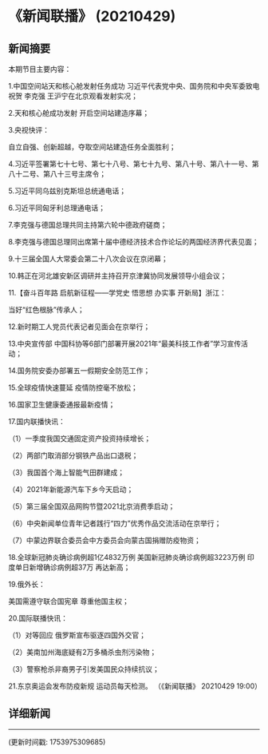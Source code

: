 # 《新闻联播》 (20210429)

## 新闻摘要

本期节目主要内容：


1.中国空间站天和核心舱发射任务成功 习近平代表党中央、国务院和中央军委致电祝贺 李克强 王沪宁在北京观看发射实况；


2.天和核心舱成功发射 开启空间站建造序幕；


3.央视快评：

自立自强、创新超越，夺取空间站建造任务全面胜利；


4.习近平签署第七十七号、第七十八号、第七十九号、第八十号、第八十一号、第八十二号、第八十三号主席令；


5.习近平同乌兹别克斯坦总统通电话；


6.习近平同匈牙利总理通电话；


7.李克强与德国总理共同主持第六轮中德政府磋商；


8.李克强与德国总理同出席第十届中德经济技术合作论坛的两国经济界代表见面；


9.十三届全国人大常委会第二十八次会议在京闭幕；


10.韩正在河北雄安新区调研并主持召开京津冀协同发展领导小组会议；


11.【奋斗百年路 启航新征程——学党史 悟思想 办实事 开新局】浙江：

当好“红色根脉”传承人；


12.新时期工人党员代表记者见面会在京举行；


13.中央宣传部 中国科协等6部门部署开展2021年“最美科技工作者”学习宣传活动；


14.国务院安委办部署五一假期安全防范工作；


15.全球疫情快速蔓延 疫情防控毫不放松；


16.国家卫生健康委通报最新疫情；


17.国内联播快讯：


（1）一季度我国交通固定资产投资持续增长；


（2）两部门取消部分钢铁产品出口退税；


（3）我国首个海上智能气田群建成；


（4）2021年新能源汽车下乡今天启动；


（5）第三届全国双品网购节暨2021北京消费季启动；


（6）中央新闻单位青年记者践行“四力”优秀作品交流活动在京举行；


（7）中蒙边界联合委员会中方委员会向蒙古国捐赠防疫物资；


18.全球新冠肺炎确诊病例超1亿4832万例 美国新冠肺炎确诊病例超3223万例 印度单日新增确诊病例超37万 再达新高；


19.俄外长：

美国需遵守联合国宪章 尊重他国主权；


20.国际联播快讯：


（1）对等回应 俄罗斯宣布驱逐四国外交官；


（2）美南加州海底疑有2万多桶杀虫剂污染物；


（3）警察枪杀非裔男子引发美国民众持续抗议；


21.东京奥运会发布防疫新规 运动员每天检测。
（《新闻联播》 20210429 19:00）

## 详细新闻

---

(更新时间戳: 1753975309685)

